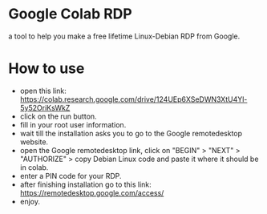 # Google Colab RDP
a tool to help you make a free lifetime Linux-Debian RDP from Google.

# How to use
- open this link: https://colab.research.google.com/drive/124UEp6XSeDWN3XtU4Yl-5y52OriKsWkZ
- click on the run button.
- fill in your root user information.
- wait till the installation asks you to go to the Google remotedesktop website.
- open the Google remotedesktop link, click on "BEGIN" > "NEXT" > "AUTHORIZE" > copy Debian Linux code and paste it where it should be in colab.
- enter a PIN code for your RDP.
- after finishing installation go to this link: https://remotedesktop.google.com/access/ 
- enjoy.
